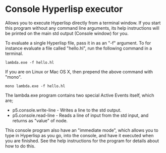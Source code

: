 Console Hyperlisp executor
========

Allows you to execute Hyperlisp directly from a terminal window. If you start this
program without any command line arguments, its help instructions will be printed on
the main std output (Console window) for you.

To evaluate a single Hyperlisp file, pass it in as an "-f" argument. To for instance
evaluate a file called "hello.hl", run the following command in a terminal.

```
lambda.exe -f hello.hl
```

If you are on Linux or Mac OS X, then prepend the above command with "mono".

```
mono lambda.exe -f hello.hl
```

The lambda.exe program contains two special Active Events itself, which are;

* p5.console.write-line - Writes a line to the std output.
* p5.console.read-line - Reads a line of input from the std input, and returns as "value" of node.

This console program also have an "immediate mode", which allows you to type
in Hyperlisp as you go, into the console, and have it executed when you are finished.
See the help instructions for the program for details about how to do this.


